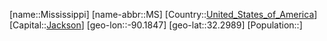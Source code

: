 ﻿---
location: [32.2989,-90.1847]
type: State
tags:
- geo/State


SpocWebEntityId: 36051
isDeleted: false
confidential: public

---
[name::Mississippi]
[name-abbr::MS]
[Country::[United_States_of_America](geo/Continent/North-America/United_States_of_America.md)]
[Capital::[Jackson](geo/Continent/North-America/United_States_of_America/Mississippi/Jackson.md)]
[geo-lon::-90.1847]
[geo-lat::32.2989]
[Population::]

